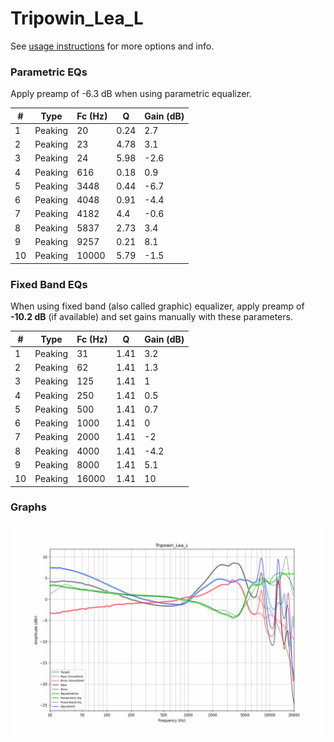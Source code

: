 # Tripowin_Lea_L
See [usage instructions](https://github.com/jaakkopasanen/AutoEq#usage) for more options and info.

### Parametric EQs
Apply preamp of -6.3 dB when using parametric equalizer.

|   # | Type    |   Fc (Hz) |    Q |   Gain (dB) |
|-----|---------|-----------|------|-------------|
|   1 | Peaking |        20 | 0.24 |         2.7 |
|   2 | Peaking |        23 | 4.78 |         3.1 |
|   3 | Peaking |        24 | 5.98 |        -2.6 |
|   4 | Peaking |       616 | 0.18 |         0.9 |
|   5 | Peaking |      3448 | 0.44 |        -6.7 |
|   6 | Peaking |      4048 | 0.91 |        -4.4 |
|   7 | Peaking |      4182 | 4.4  |        -0.6 |
|   8 | Peaking |      5837 | 2.73 |         3.4 |
|   9 | Peaking |      9257 | 0.21 |         8.1 |
|  10 | Peaking |     10000 | 5.79 |        -1.5 |

### Fixed Band EQs
When using fixed band (also called graphic) equalizer, apply preamp of **-10.2 dB** (if available) and set gains manually with these parameters.

|   # | Type    |   Fc (Hz) |    Q |   Gain (dB) |
|-----|---------|-----------|------|-------------|
|   1 | Peaking |        31 | 1.41 |         3.2 |
|   2 | Peaking |        62 | 1.41 |         1.3 |
|   3 | Peaking |       125 | 1.41 |         1   |
|   4 | Peaking |       250 | 1.41 |         0.5 |
|   5 | Peaking |       500 | 1.41 |         0.7 |
|   6 | Peaking |      1000 | 1.41 |         0   |
|   7 | Peaking |      2000 | 1.41 |        -2   |
|   8 | Peaking |      4000 | 1.41 |        -4.2 |
|   9 | Peaking |      8000 | 1.41 |         5.1 |
|  10 | Peaking |     16000 | 1.41 |        10   |

### Graphs
![](./Tripowin_Lea_L.png)
